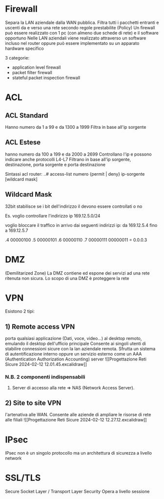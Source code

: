 # Firewall
Separa la LAN aziendale dalla WAN pubblica.
Filtra tutti i pacchetti entranti e uscenti da e verso una rete secondo regole prestabilite (Policy)
Un firewall può essere realizzato con 1 pc (con almeno due schede di rete) e il software opportuno
Nelle LAN aziendali viene realizzato attraverso un software incluso nel router oppure può essere implementato su un apparato hardware specifico

3 categorie:
- application level firewall
- packet filter firewall
- stateful packet inspection firewall

# ACL
## ACL Standard
Hanno numero da 1 a 99 e da 1300 a 1999
Filtra in base all'ip sorgente
## ACL Estese
hanno numero da 100 a 199 e da 2000 a 2699
Controllano l'ip e possono indicare anche protocolli L4-L7
Filtrano in base all'ip sorgente, destinazione, porta sorgente e porta destinazione

Sintassi acl router: ..# access-list numero {permit | deny} ip-sorgente \[wildcard mask]

## Wildcard Mask
32bit stabilisce se i bit dell'indirizzo il devono essere controllati o no

Es. voglio controllare l'indirizzo ip 169.12.5.0/24

voglio bloccare il traffico in arrivo dai seguenti indirizzi ip: da 169.12.5.4 fino a 169.12.5.7

.4    00000100
.5    00000101
.6    00000110
.7    00000111
00000011 = 0.0.0.3

# DMZ
(Demilitarized Zone)
La DMZ contiene ed espone dei servizi ad una rete ritenuta non sicura.
Lo scopo di una DMZ è proteggere la rete

# VPN
Esistono 2 tipi:
## 1) Remote access VPN
porta qualsiasi applicazione (Dati, voce, video...) al desktop remoto, emulando il desktop dell'ufficio principale
Consente ai singoli utenti di stabilire connessioni sicure con la lan aziendale remota. Sfrutta un sistema di autentificazione interno oppure un servizio esterno come un AAA (Authentication Authorization Accounting) server
![[Progettazione Reti Sicure 2024-02-12 12.01.45.excalidraw]]
### N.B. 2 componenti indispensabili
1) Server di accesso alla rete => NAS (Network Access Server). 
## 2) Site to site VPN
l'artenativa alle WAN. Consente alle aziende di ampliare le risorse di rete alle filiali
![[Progettazione Reti Sicure 2024-02-12 12.27.12.excalidraw]]
# IPsec
IPsec non è un singolo protocollo ma un architettura di sicurezza a livello network
# SSL/TLS
Secure Socket Layer / Transport Layer Security
Opera a livello sessione